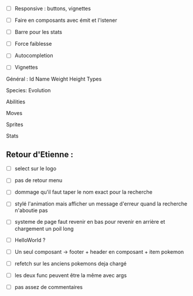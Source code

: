 - [ ] Responsive : buttons, vignettes
- [ ] Faire en composants avec émit et l'istener 

- [ ] Barre pour les stats
- [ ] Force faiblesse
- [ ] Autocompletion 

- [ ] Vignettes 

Général :
Id
Name
Weight
Height
Types 

Species:
Evolution 

Abilities 

Moves 

Sprites 

Stats

## Retour d'Etienne :

- [ ] select sur le logo

- [ ] pas de retour menu

- [ ] dommage qu'il faut taper le nom exact pour la recherche

- [ ] stylé l'animation mais afficher un message d'erreur quand la recherche n'aboutie pas

- [ ] systeme de page faut revenir en bas pour revenir en arrière et chargement un poil long

- [ ] HelloWorld ?

- [ ] Un seul composant -> footer + header en composant + item pokemon

- [ ] refetch sur les anciens pokemons deja chargé

- [ ] les deux func peuvent être la même avec args

- [ ] pas assez de commentaires
